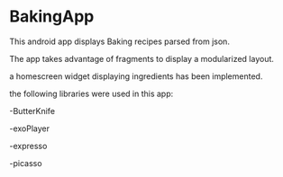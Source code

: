 # BakingApp

This android app displays Baking recipes parsed from json.

The app takes advantage of fragments to display a modularized layout.

a homescreen widget displaying ingredients has been implemented.

the following libraries were used in this app:

-ButterKnife

-exoPlayer

-expresso

-picasso
